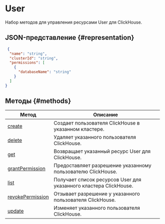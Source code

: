 # User
Набор методов для управления ресурсами User для ClickHouse.
## JSON-представление {#representation}
```json 
 {
  "name": "string",
  "clusterId": "string",
  "permissions": [
    {
      "databaseName": "string"
    }
  ]
}
```

## Методы {#methods}
Метод | Описание
--- | ---
[create](create.md) | Создает пользователя ClickHouse в указанном кластере.
[delete](delete.md) | Удаляет указанного пользователя ClickHouse.
[get](get.md) | Возвращает указанный ресурс User для ClickHouse.
[grantPermission](grantPermission.md) | Предоставляет разрешение указанному пользователю ClickHouse.
[list](list.md) | Получает список ресурсов User для указанного кластера ClickHouse.
[revokePermission](revokePermission.md) | Отзывает разрешение у указанного пользователя ClickHouse.
[update](update.md) | Изменяет указанного пользователя ClickHouse.